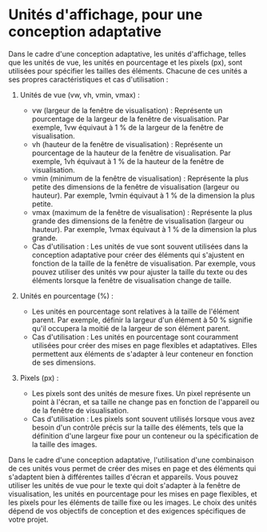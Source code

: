# Unités d'affichage, pour une conception adaptative

Dans le cadre d'une conception adaptative, les unités d'affichage, telles que les unités de vue, les unités en pourcentage et les pixels (px), sont utilisées pour spécifier les tailles des éléments. Chacune de ces unités a ses propres caractéristiques et cas d'utilisation :

1. Unités de vue (vw, vh, vmin, vmax) :
   - vw (largeur de la fenêtre de visualisation) : Représente un pourcentage de la largeur de la fenêtre de visualisation. Par exemple, 1vw équivaut à 1 % de la largeur de la fenêtre de visualisation.
   - vh (hauteur de la fenêtre de visualisation) : Représente un pourcentage de la hauteur de la fenêtre de visualisation. Par exemple, 1vh équivaut à 1 % de la hauteur de la fenêtre de visualisation.
   - vmin (minimum de la fenêtre de visualisation) : Représente la plus petite des dimensions de la fenêtre de visualisation (largeur ou hauteur). Par exemple, 1vmin équivaut à 1 % de la dimension la plus petite.
   - vmax (maximum de la fenêtre de visualisation) : Représente la plus grande des dimensions de la fenêtre de visualisation (largeur ou hauteur). Par exemple, 1vmax équivaut à 1 % de la dimension la plus grande.
   - Cas d'utilisation : Les unités de vue sont souvent utilisées dans la conception adaptative pour créer des éléments qui s'ajustent en fonction de la taille de la fenêtre de visualisation. Par exemple, vous pouvez utiliser des unités vw pour ajuster la taille du texte ou des éléments lorsque la fenêtre de visualisation change de taille.

2. Unités en pourcentage (%) :
   - Les unités en pourcentage sont relatives à la taille de l'élément parent. Par exemple, définir la largeur d'un élément à 50 % signifie qu'il occupera la moitié de la largeur de son élément parent.
   - Cas d'utilisation : Les unités en pourcentage sont couramment utilisées pour créer des mises en page flexibles et adaptatives. Elles permettent aux éléments de s'adapter à leur conteneur en fonction de ses dimensions.

3. Pixels (px) :
   - Les pixels sont des unités de mesure fixes. Un pixel représente un point à l'écran, et sa taille ne change pas en fonction de l'appareil ou de la fenêtre de visualisation.
   - Cas d'utilisation : Les pixels sont souvent utilisés lorsque vous avez besoin d'un contrôle précis sur la taille des éléments, tels que la définition d'une largeur fixe pour un conteneur ou la spécification de la taille des images.

Dans le cadre d'une conception adaptative, l'utilisation d'une combinaison de ces unités vous permet de créer des mises en page et des éléments qui s'adaptent bien à différentes tailles d'écran et appareils. Vous pouvez utiliser les unités de vue pour le texte qui doit s'adapter à la fenêtre de visualisation, les unités en pourcentage pour les mises en page flexibles, et les pixels pour les éléments de taille fixe ou les images. Le choix des unités dépend de vos objectifs de conception et des exigences spécifiques de votre projet.
